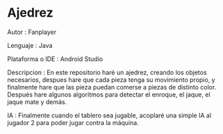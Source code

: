 <h1>Ajedrez</h1>

<p>Autor : Fanplayer</p>
<p>Lenguaje : Java</p>
<p>Plataforma o IDE : Android Studio</p>
<p>Descripcion : En este repositorio haré un ajedrez, creando los objetos necesarios, despues hare que cada pieza tenga su movimiento propio, y finalmente hare que las pieza puedan comerse a piezas de distinto color.
Después hare algunos algoritmos para detectar el enroque, el jaque, el jaque mate y demás.</p>
<p>IA : Finalmente cuando el tablero sea jugable, acoplaré una simple IA al jugador 2 para poder jugar contra la máquina.</p>


